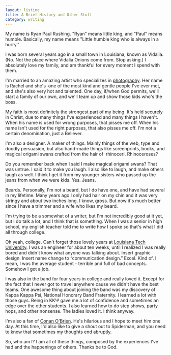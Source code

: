 ```yaml
---
layout: listing
title: A Brief History and Other Stuff
category: writing
---
```


My name is Ryan Paul Rushing. "Ryan" means little king, and "Paul" means humble. Basically, my name means "Little humble king who is always in a hurry."

I was born several years ago in a small town in Louisiana, known as Vidalia. (No. Not the place where Vidalia Onions come from. Stop asking.) I absolutely love my family, and am thankful for every moment I spend with them.

I'm married to an amazing artist who specializes in <a href="http://rachelrushing.com">photography</a>. Her name is Rachel and she's  one of the most kind and gentle people I've ever met, and she's also very hot and talented. One day, if/when God permits, we'll start a family of our own, and we'll team up and show those kids who's the boss.

My faith is most definitely the strongest part of my being. It's held securely in Christ, due to many things I've experienced and many things I haven't. When his name is used for wrong purposes, that pisses me off. When his name isn't used for the right purposes, that also pisses me off. I'm not a certain denomination, just a Believer.

I'm also a designer. A maker of things. Mainly things of the web, type and doodly persuasion, but also hand-made things like screenprints, books, and magical origami swans crafted from the hair of  rhinoceri. Rhinoceroses?

Do you remember back when I said I make magical origami swans? That was untrue. I said it to make you laugh. I also like to laugh, and make others laugh as well. I think I get it from my younger sisters who passed up the jeans from when we were kids. Yes. Jeans.

Beards. Personally, I'm not a beard, but I do have one, and have had several in my lifetime. Many years ago I only had hair on my chin and it was very stringy and about two inches long. I know, gross. But now it's much better since I have a trimmer and a wife who likes my beard.

I'm trying to be a somewhat of a writer, but I'm not incredibly good at it yet, but I do talk a lot, and I think that is something. When I was a senior in high school, my english teacher told me to write how I spoke so that's what I did all through college.

Oh yeah, college. Can't forget those lovely years at <a href="http://art.latech.edu">Louisiana Tech University</a>. I was an engineer for about ten weeks, until I realized I was really bored and didn't know what anyone was talking about. Insert graphic design. Insert name change to “communication design.” Excel. Kind of. I mean, I was the average student - terrible and full of bad concepts. Somehow I got a job.

I was also in the band for four years in college and really loved it. Except for the fact that I never got to travel anywhere cause we didn't have the best teams. One awesome thing about joining the band was my discovery of Kappa Kappa Psi, National Honorary Band Fraternity. I learned a lot with those guys. Being in ΚΚΨ gave me a lot of confidence and sometimes an edge over the other students. I also learned how to do step shows, party hops, and other nonsense. The ladies loved it. I think anyway.

I'm also a fan of <a href="http://teamcoco.com">Conan O'Brien</a>. He's hilarious and I hope to meet him one day. At this time, I'd also like to give a shout out to Spiderman, and you need to know that sometimes my thoughts end abruptly.

So, who am I? I am all of these things, composed by the experiences I've had and the happenings of others. Thanks be to God.